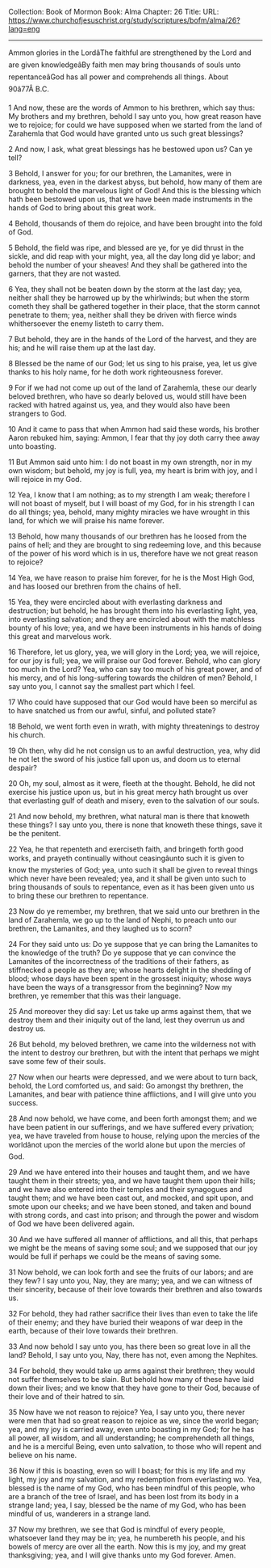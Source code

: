 Collection: Book of Mormon
Book: Alma
Chapter: 26
Title: 
URL: https://www.churchofjesuschrist.org/study/scriptures/bofm/alma/26?lang=eng

---

Ammon glories in the LordâThe faithful are strengthened by the Lord and are given knowledgeâBy faith men may bring thousands of souls unto repentanceâGod has all power and comprehends all things. About 90â77Â B.C.

1 And now, these are the words of Ammon to his brethren, which say thus: My brothers and my brethren, behold I say unto you, how great reason have we to rejoice; for could we have supposed when we started from the land of Zarahemla that God would have granted unto us such great blessings?

2 And now, I ask, what great blessings has he bestowed upon us? Can ye tell?

3 Behold, I answer for you; for our brethren, the Lamanites, were in darkness, yea, even in the darkest abyss, but behold, how many of them are brought to behold the marvelous light of God! And this is the blessing which hath been bestowed upon us, that we have been made instruments in the hands of God to bring about this great work.

4 Behold, thousands of them do rejoice, and have been brought into the fold of God.

5 Behold, the field was ripe, and blessed are ye, for ye did thrust in the sickle, and did reap with your might, yea, all the day long did ye labor; and behold the number of your sheaves! And they shall be gathered into the garners, that they are not wasted.

6 Yea, they shall not be beaten down by the storm at the last day; yea, neither shall they be harrowed up by the whirlwinds; but when the storm cometh they shall be gathered together in their place, that the storm cannot penetrate to them; yea, neither shall they be driven with fierce winds whithersoever the enemy listeth to carry them.

7 But behold, they are in the hands of the Lord of the harvest, and they are his; and he will raise them up at the last day.

8 Blessed be the name of our God; let us sing to his praise, yea, let us give thanks to his holy name, for he doth work righteousness forever.

9 For if we had not come up out of the land of Zarahemla, these our dearly beloved brethren, who have so dearly beloved us, would still have been racked with hatred against us, yea, and they would also have been strangers to God.

10 And it came to pass that when Ammon had said these words, his brother Aaron rebuked him, saying: Ammon, I fear that thy joy doth carry thee away unto boasting.

11 But Ammon said unto him: I do not boast in my own strength, nor in my own wisdom; but behold, my joy is full, yea, my heart is brim with joy, and I will rejoice in my God.

12 Yea, I know that I am nothing; as to my strength I am weak; therefore I will not boast of myself, but I will boast of my God, for in his strength I can do all things; yea, behold, many mighty miracles we have wrought in this land, for which we will praise his name forever.

13 Behold, how many thousands of our brethren has he loosed from the pains of hell; and they are brought to sing redeeming love, and this because of the power of his word which is in us, therefore have we not great reason to rejoice?

14 Yea, we have reason to praise him forever, for he is the Most High God, and has loosed our brethren from the chains of hell.

15 Yea, they were encircled about with everlasting darkness and destruction; but behold, he has brought them into his everlasting light, yea, into everlasting salvation; and they are encircled about with the matchless bounty of his love; yea, and we have been instruments in his hands of doing this great and marvelous work.

16 Therefore, let us glory, yea, we will glory in the Lord; yea, we will rejoice, for our joy is full; yea, we will praise our God forever. Behold, who can glory too much in the Lord? Yea, who can say too much of his great power, and of his mercy, and of his long-suffering towards the children of men? Behold, I say unto you, I cannot say the smallest part which I feel.

17 Who could have supposed that our God would have been so merciful as to have snatched us from our awful, sinful, and polluted state?

18 Behold, we went forth even in wrath, with mighty threatenings to destroy his church.

19 Oh then, why did he not consign us to an awful destruction, yea, why did he not let the sword of his justice fall upon us, and doom us to eternal despair?

20 Oh, my soul, almost as it were, fleeth at the thought. Behold, he did not exercise his justice upon us, but in his great mercy hath brought us over that everlasting gulf of death and misery, even to the salvation of our souls.

21 And now behold, my brethren, what natural man is there that knoweth these things? I say unto you, there is none that knoweth these things, save it be the penitent.

22 Yea, he that repenteth and exerciseth faith, and bringeth forth good works, and prayeth continually without ceasingâunto such it is given to know the mysteries of God; yea, unto such it shall be given to reveal things which never have been revealed; yea, and it shall be given unto such to bring thousands of souls to repentance, even as it has been given unto us to bring these our brethren to repentance.

23 Now do ye remember, my brethren, that we said unto our brethren in the land of Zarahemla, we go up to the land of Nephi, to preach unto our brethren, the Lamanites, and they laughed us to scorn?

24 For they said unto us: Do ye suppose that ye can bring the Lamanites to the knowledge of the truth? Do ye suppose that ye can convince the Lamanites of the incorrectness of the traditions of their fathers, as stiffnecked a people as they are; whose hearts delight in the shedding of blood; whose days have been spent in the grossest iniquity; whose ways have been the ways of a transgressor from the beginning? Now my brethren, ye remember that this was their language.

25 And moreover they did say: Let us take up arms against them, that we destroy them and their iniquity out of the land, lest they overrun us and destroy us.

26 But behold, my beloved brethren, we came into the wilderness not with the intent to destroy our brethren, but with the intent that perhaps we might save some few of their souls.

27 Now when our hearts were depressed, and we were about to turn back, behold, the Lord comforted us, and said: Go amongst thy brethren, the Lamanites, and bear with patience thine afflictions, and I will give unto you success.

28 And now behold, we have come, and been forth amongst them; and we have been patient in our sufferings, and we have suffered every privation; yea, we have traveled from house to house, relying upon the mercies of the worldânot upon the mercies of the world alone but upon the mercies of God.

29 And we have entered into their houses and taught them, and we have taught them in their streets; yea, and we have taught them upon their hills; and we have also entered into their temples and their synagogues and taught them; and we have been cast out, and mocked, and spit upon, and smote upon our cheeks; and we have been stoned, and taken and bound with strong cords, and cast into prison; and through the power and wisdom of God we have been delivered again.

30 And we have suffered all manner of afflictions, and all this, that perhaps we might be the means of saving some soul; and we supposed that our joy would be full if perhaps we could be the means of saving some.

31 Now behold, we can look forth and see the fruits of our labors; and are they few? I say unto you, Nay, they are many; yea, and we can witness of their sincerity, because of their love towards their brethren and also towards us.

32 For behold, they had rather sacrifice their lives than even to take the life of their enemy; and they have buried their weapons of war deep in the earth, because of their love towards their brethren.

33 And now behold I say unto you, has there been so great love in all the land? Behold, I say unto you, Nay, there has not, even among the Nephites.

34 For behold, they would take up arms against their brethren; they would not suffer themselves to be slain. But behold how many of these have laid down their lives; and we know that they have gone to their God, because of their love and of their hatred to sin.

35 Now have we not reason to rejoice? Yea, I say unto you, there never were men that had so great reason to rejoice as we, since the world began; yea, and my joy is carried away, even unto boasting in my God; for he has all power, all wisdom, and all understanding; he comprehendeth all things, and he is a merciful Being, even unto salvation, to those who will repent and believe on his name.

36 Now if this is boasting, even so will I boast; for this is my life and my light, my joy and my salvation, and my redemption from everlasting wo. Yea, blessed is the name of my God, who has been mindful of this people, who are a branch of the tree of Israel, and has been lost from its body in a strange land; yea, I say, blessed be the name of my God, who has been mindful of us, wanderers in a strange land.

37 Now my brethren, we see that God is mindful of every people, whatsoever land they may be in; yea, he numbereth his people, and his bowels of mercy are over all the earth. Now this is my joy, and my great thanksgiving; yea, and I will give thanks unto my God forever. Amen.
